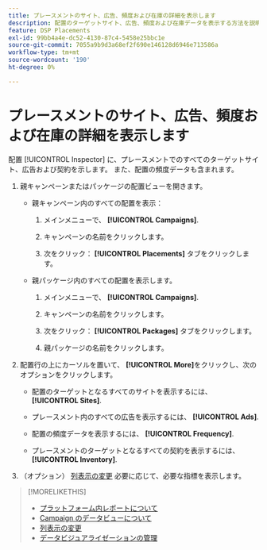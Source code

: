 ```yaml
---
title: プレースメントのサイト、広告、頻度および在庫の詳細を表示します
description: 配置のターゲットサイト、広告、頻度および在庫データを表示する方法を説明します。
feature: DSP Placements
exl-id: 99bb4a4e-dc52-4130-87c4-5458e25bbc1e
source-git-commit: 7055a9b9d3a68ef2f690e146128d6946e713586a
workflow-type: tm+mt
source-wordcount: '190'
ht-degree: 0%

---
```


# プレースメントのサイト、広告、頻度および在庫の詳細を表示します

配置 [!UICONTROL Inspector] に、プレースメントでのすべてのターゲットサイト、広告および契約を示します。 また、配置の頻度データも含まれます。

1. 親キャンペーンまたはパッケージの配置ビューを開きます。

   * 親キャンペーン内のすべての配置を表示：

      1. メインメニューで、 **[!UICONTROL Campaigns]**.

      1. キャンペーンの名前をクリックします。

      1. 次をクリック： **[!UICONTROL Placements]** タブをクリックします。
   * 親パッケージ内のすべての配置を表示します。

      1. メインメニューで、 **[!UICONTROL Campaigns]**.

      1. キャンペーンの名前をクリックします。

      1. 次をクリック： **[!UICONTROL Packages]** タブをクリックします。

      1. 親パッケージの名前をクリックします。


1. 配置行の上にカーソルを置いて、 **[!UICONTROL More]**&#x200B;をクリックし、次のオプションをクリックします。

   * 配置のターゲットとなるすべてのサイトを表示するには、 **[!UICONTROL Sites]**.

   * プレースメント内のすべての広告を表示するには、 **[!UICONTROL Ads]**.

   * 配置の頻度データを表示するには、 **[!UICONTROL Frequency]**.

   * プレースメントのターゲットとなるすべての契約を表示するには、 **[!UICONTROL Inventory]**.

1. （オプション） [列表示の変更](column-view-change.md) 必要に応じて、必要な指標を表示します。

>[!MORELIKETHIS]
>
>* [プラットフォーム内レポートについて](campaign-reports-about.md)
>* [Campaign のデータビューについて](campaign-data-views-about.md)
>* [列表示の変更](column-view-change.md)
>* [データビジュアライゼーションの管理](campaign-data-visualization-manage.md)

